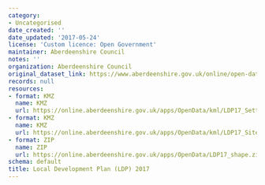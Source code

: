 ```yaml
---
category:
- Uncategorised
date_created: ''
date_updated: '2017-05-24'
license: 'Custom licence: Open Government'
maintainer: Aberdeenshire Council
notes: ''
organization: Aberdeenshire Council
original_dataset_link: https://www.aberdeenshire.gov.uk/online/open-data/
records: null
resources:
- format: KMZ
  name: KMZ
  url: https://online.aberdeenshire.gov.uk/apps/OpenData/kml/LDP17_Settlements.kmz
- format: KMZ
  name: KMZ
  url: https://online.aberdeenshire.gov.uk/apps/OpenData/kml/LDP17_Sites.kmz
- format: ZIP
  name: ZIP
  url: https://online.aberdeenshire.gov.uk/apps/OpenData/LDP17_shape.zip
schema: default
title: Local Development Plan (LDP) 2017
---
```

